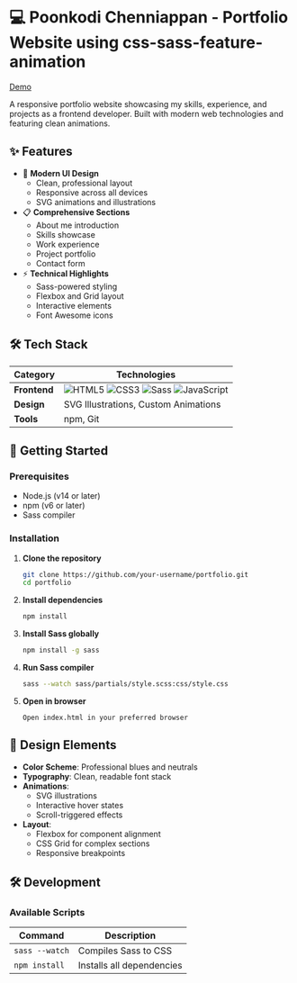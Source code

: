 # 💻 Poonkodi Chenniappan - Portfolio Website using css-sass-feature-animation

[Demo](https://web-projects-cp.github.io/css-sass-feature-animation/) 

A responsive portfolio website showcasing my skills, experience, and projects as a frontend developer. Built with modern web technologies and featuring clean animations.

## ✨ Features

- 🎨 **Modern UI Design**
  - Clean, professional layout
  - Responsive across all devices
  - SVG animations and illustrations
- 📋 **Comprehensive Sections**
  - About me introduction
  - Skills showcase
  - Work experience
  - Project portfolio
  - Contact form
- ⚡ **Technical Highlights**
  - Sass-powered styling
  - Flexbox and Grid layout
  - Interactive elements
  - Font Awesome icons

## 🛠 Tech Stack

| Category | Technologies |
|----------|-------------|
| **Frontend** | ![HTML5](https://img.shields.io/badge/HTML5-E34F26?style=for-the-badge&logo=html5&logoColor=white) ![CSS3](https://img.shields.io/badge/CSS3-1572B6?style=for-the-badge&logo=css3&logoColor=white) ![Sass](https://img.shields.io/badge/Sass-CC6699?style=for-the-badge&logo=sass&logoColor=white) ![JavaScript](https://img.shields.io/badge/JavaScript-F7DF1E?style=for-the-badge&logo=javascript&logoColor=black) |
| **Design** | SVG Illustrations, Custom Animations |
| **Tools** | npm, Git |

## 🚀 Getting Started

### Prerequisites
- Node.js (v14 or later)
- npm (v6 or later)
- Sass compiler

### Installation

1. **Clone the repository**
   ```bash
   git clone https://github.com/your-username/portfolio.git
   cd portfolio
   ```

2. **Install dependencies**
   ```bash
   npm install
   ```

3. **Install Sass globally**
   ```bash
   npm install -g sass
   ```

4. **Run Sass compiler**
   ```bash
   sass --watch sass/partials/style.scss:css/style.css
   ```

5. **Open in browser**
   ```
   Open index.html in your preferred browser
   ```

## 🎨 Design Elements

- **Color Scheme**: Professional blues and neutrals
- **Typography**: Clean, readable font stack
- **Animations**:
  - SVG illustrations
  - Interactive hover states
  - Scroll-triggered effects
- **Layout**:
  - Flexbox for component alignment
  - CSS Grid for complex sections
  - Responsive breakpoints

## 🛠 Development

### Available Scripts

| Command | Description |
|---------|-------------|
| `sass --watch` | Compiles Sass to CSS |
| `npm install` | Installs all dependencies |

